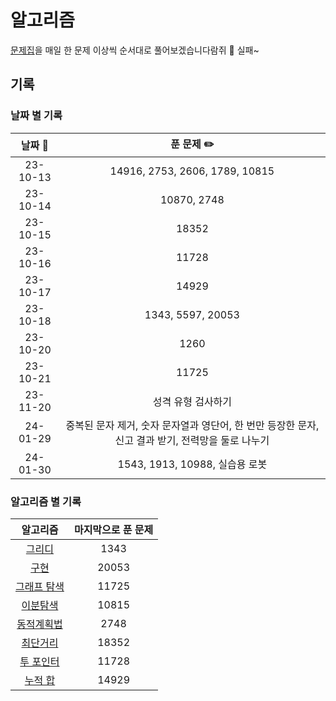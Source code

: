 # 알고리즘

[문제집](https://github.com/tony9402/baekjoon/tree/main#%EA%B0%81-%EC%95%8C%EA%B3%A0%EB%A6%AC%EC%A6%98-%EB%AC%B8%EC%A0%9C%EC%A7%91)을 매일 한 문제 이상씩 순서대로 풀어보겠습니다람쥐 🐹 실패~

## 기록

### 날짜 별 기록

| 날짜 📅  |                                            푼 문제 ✏️                                             |
| :------: | :-----------------------------------------------------------------------------------------------: |
| 23-10-13 |                                  14916, 2753, 2606, 1789, 10815                                   |
| 23-10-14 |                                            10870, 2748                                            |
| 23-10-15 |                                               18352                                               |
| 23-10-16 |                                               11728                                               |
| 23-10-17 |                                               14929                                               |
| 23-10-18 |                                         1343, 5597, 20053                                         |
| 23-10-20 |                                               1260                                                |
| 23-10-21 |                                               11725                                               |
| 23-11-20 |                                        성격 유형 검사하기                                         |
| 24-01-29 | 중복된 문자 제거, 숫자 문자열과 영단어, 한 번만 등장한 문자, 신고 결과 받기, 전력망을 둘로 나누기 |
| 24-01-30 |                                  1543, 1913, 10988, 실습용 로봇                                   |

### 알고리즘 별 기록

|                                      알고리즘                                      | 마지막으로 푼 문제 |
| :--------------------------------------------------------------------------------: | :----------------: |
|          [그리디](https://github.com/tony9402/baekjoon/tree/main/greedy)           |        1343        |
|       [구현](https://github.com/tony9402/baekjoon/tree/main/implementation)        |       20053        |
|   [그래프 탐색](https://github.com/tony9402/baekjoon/tree/main/graph_traversal)    |       11725        |
|      [이분탐색](https://github.com/tony9402/baekjoon/tree/main/binary_search)      |       10815        |
| [동적계획법](https://github.com/tony9402/baekjoon/tree/main/dynamic_programming_1) |        2748        |
|      [최단거리](https://github.com/tony9402/baekjoon/tree/main/shortest_path)      |       18352        |
|      [투 포인터](https://github.com/tony9402/baekjoon/tree/main/two_pointer)       |       11728        |
|        [누적 합](https://github.com/tony9402/baekjoon/tree/main/prefix_sum)        |       14929        |
